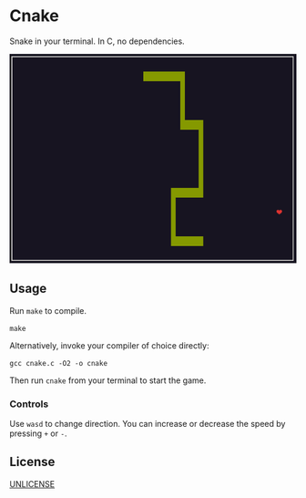 # Cnake

Snake in your terminal. In C, no dependencies.

![Screenshot of the game](screenshot.png)

## Usage

Run `make` to compile.

```
make
```

Alternatively, invoke your compiler of choice directly:

```
gcc cnake.c -O2 -o cnake
```

Then run `cnake` from your terminal to start the game.

### Controls

Use `wasd` to change direction. You can increase or decrease the speed by pressing `+` or `-`.

## License

[UNLICENSE](LICENSE)

